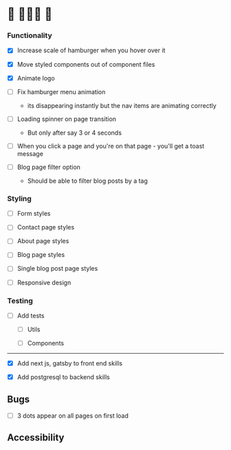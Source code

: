 # 🚧 👀👀👀 🚧

### Functionality

- [x] Increase scale of hamburger when you hover over it

- [x] Move styled components out of component files

- [x] Animate logo

- [ ] Fix hamburger menu animation

  - its disappearing instantly but the nav items are animating correctly

- [ ] Loading spinner on page transition

  - But only after say 3 or 4 seconds

- [ ] When you click a page and you're on that page - you'll get a toast message

- [ ] Blog page filter option

  - Should be able to filter blog posts by a tag

### Styling

- [ ] Form styles

- [ ] Contact page styles

- [ ] About page styles

- [ ] Blog page styles

- [ ] Single blog post page styles

- [ ] Responsive design

### Testing

- [ ] Add tests

  - [ ] Utils

  - [ ] Components

---

- [x] Add next js, gatsby to front end skills

- [x] Add postgresql to backend skills

## Bugs

- [ ] 3 dots appear on all pages on first load

## Accessibility
